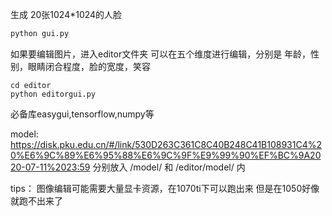 生成 20张1024*1024的人脸
```bash
python gui.py 
```

如果要编辑图片，进入editor文件夹
可以在五个维度进行编辑，分别是
年龄，性别，眼睛闭合程度，脸的宽度，笑容
```
cd editor
python editorgui.py   
```



必备库easygui,tensorflow,numpy等

model:
https://disk.pku.edu.cn/#/link/530D263C361C8C40B248C41B108931C4%20%E6%9C%89%E6%95%88%E6%9C%9F%E9%99%90%EF%BC%9A2020-07-11%2023:59
分别放入 /model/ 和 /editor/model/ 内

tips： 图像编辑可能需要大量显卡资源，在1070ti下可以跑出来 但是在1050好像就跑不出来了
